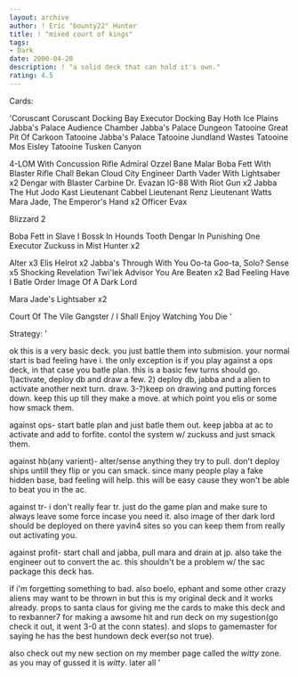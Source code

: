 ```yaml
---
layout: archive
author: ! Eric "bounty22" Hunter
title: ! "mixed court of kings"
tags:
- Dark
date: 2000-04-20
description: ! "a solid deck that can hold it's own."
rating: 4.5
---
```

Cards: 

'Coruscant
Coruscant Docking Bay
Executor Docking Bay
Hoth Ice Plains
Jabba's Palace Audience Chamber
Jabba's Palace Dungeon
Tatooine Great Pit Of Carkoon
Tatooine Jabba's Palace
Tatooine Jundland Wastes
Tatooine Mos Eisley
Tatooine Tusken Canyon

4-LOM With Concussion Rifle
Admiral Ozzel
Bane Malar
Boba Fett With Blaster Rifle
Chall Bekan
Cloud City Engineer
Darth Vader With Lightsaber  x2
Dengar with Blaster Carbine
Dr. Evazan
IG-88 With Riot Gun  x2
Jabba The Hut
Jodo Kast
Lieutenant Cabbel
Lieutenant Renz
Lieutenant Watts
Mara Jade, The Emperor's Hand	x2
Officer Evax

Blizzard 2

Boba Fett in Slave I
Bossk In Hounds Tooth
Dengar In Punishing One
Executor
Zuckuss in Mist Hunter	x2

Alter  x3
Elis Helrot  x2
Jabba's Through With You
Oo-ta Goo-ta, Solo?
Sense  x5
Shocking Revelation
Twi'lek Advisor
You Are Beaten	x2
Bad Feeling Have I
Batle Order
Image Of A Dark Lord

Mara Jade's Lightsaber  x2

Court Of The Vile Gangster / I Shall Enjoy Watching You Die
'

Strategy: '

ok this is a very basic deck. you just battle them into submision. your normal start is bad feeling have i. the only exception is if you play against a ops deck, in that case you batle plan.
   this is a basic few turns should go.
1)activate, deploy db and draw a few.
2) deploy db, jabba and a alien to activate another next turn. draw.
3-?)keep on drawing and putting forces down.
keep this up till they make a move. at which point you elis or some how smack them.

against ops- start batle plan and just batle them out. keep jabba at ac to activate and add to forfite. contol the system w/ zuckuss and just smack them.

against hb(any varient)- alter/sense anything they try to pull. don't deploy ships untill they flip or you can smack. since many people play a fake hidden base, bad feeling will help. this will be easy cause they won't be able to beat you in the ac.

against tr- i don't really fear tr. just do the game plan and make sure to always leave some force incase you need it. also image of ther dark lord should be deployed on there yavin4 sites so you can keep them from really out activating you.

against profit- start chall and jabba, pull mara and drain at jp. also take the engineer out to convert the ac. this shouldn't be a problem w/ the sac package this deck has.

if i'm forgetting something to bad. also boelo, ephant and some other crazy aliens may want to be thrown in but this is my original deck and it works already. props to santa claus for giving me the cards to make this deck and to rexbanner7 for making a awsome hit and run deck on my sugestion(go check it out, it went 3-0 at the conn states). and slops to gamemaster for saying he has the best hundown deck ever(so not true).

also check out my new section on my member page called the *witty* zone. as you may of gussed it is *witty*.
later all '